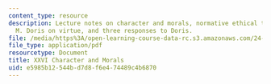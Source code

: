 ```yaml
---
content_type: resource
description: Lecture notes on character and morals, normative ethical theories, John
  M. Doris on virtue, and three responses to Doris.
file: /media/https%3A/open-learning-course-data-rc.s3.amazonaws.com/24-120-moral-psychology-spring-2009/e5985b12544bd7d8f6e474489c4b6870_MIT24_120s09_lec26.pdf
file_type: application/pdf
resourcetype: Document
title: XXVI Character and Morals
uid: e5985b12-544b-d7d8-f6e4-74489c4b6870
---
```

